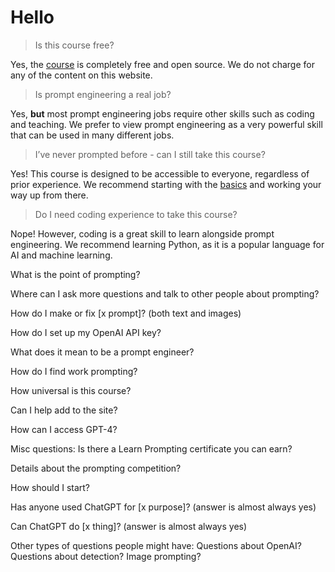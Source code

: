 # Hello

> Is this course free?

Yes, the [course](https://learnprompting.org/docs/intro) is completely free and open source. We do not charge for any of the content on this website.

> Is prompt engineering a real job?

Yes, **but** most prompt engineering jobs require other skills such as coding and teaching. We prefer to view prompt engineering as a very powerful skill that can be used in many different jobs.

> I’ve never prompted before - can I still take this course?

Yes! This course is designed to be accessible to everyone, regardless of prior experience. We recommend starting with the [basics](https://learnprompting.org/docs/intro) and working your way up from there.

> Do I need coding experience to take this course?

Nope! However, coding is a great skill to learn alongside prompt engineering. We recommend learning Python, as it is a popular language for AI and machine learning.


What is the point of prompting?

Where can I ask more questions and talk to other people about prompting?

How do I make or fix [x prompt]? (both text and images)




How do I set up my OpenAI API key?

What does it mean to be a prompt engineer?

How do I find work prompting?

How universal is this course?

Can I help add to the site?

How can I access GPT-4?

Misc questions: 
Is there a Learn Prompting certificate you can earn?

Details about the prompting competition?

How should I start?

Has anyone used ChatGPT for [x purpose]? (answer is almost always yes)

Can ChatGPT do [x thing]? (answer is almost always yes)

Other types of questions people might have:
Questions about OpenAI?
Questions about detection?
Image prompting?
